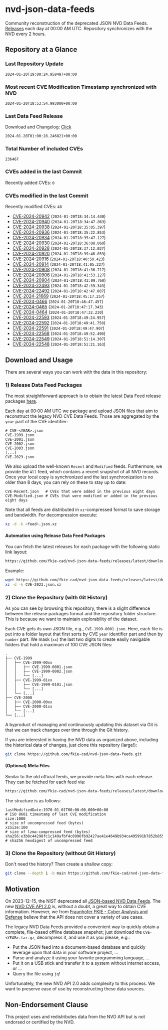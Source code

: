 # nvd-json-data-feeds

Community reconstruction of the deprecated JSON NVD Data Feeds. 
[Releases](https://github.com/fkie-cad/nvd-json-data-feeds/releases/latest) each day at 00:00 AM UTC.
Repository synchronizes with the NVD every 2 hours.

## Repository at a Glance

### Last Repository Update

```plain
2024-01-20T19:00:24.958497+00:00
```

### Most recent CVE Modification Timestamp synchronized with NVD

```plain
2024-01-20T18:53:54.993000+00:00
```

### Last Data Feed Release

Download and Changelog: [Click](https://github.com/fkie-cad/nvd-json-data-feeds/releases/latest)

```plain
2024-01-20T01:00:28.246821+00:00
```

### Total Number of included CVEs

```plain
236467
```

### CVEs added in the last Commit

Recently added CVEs: `0`



### CVEs modified in the last Commit

Recently modified CVEs: `48`

* [CVE-2024-20942](CVE-2024/CVE-2024-209xx/CVE-2024-20942.json) (`2024-01-20T18:34:14.440`)
* [CVE-2024-20940](CVE-2024/CVE-2024-209xx/CVE-2024-20940.json) (`2024-01-20T18:34:47.863`)
* [CVE-2024-20938](CVE-2024/CVE-2024-209xx/CVE-2024-20938.json) (`2024-01-20T18:35:05.397`)
* [CVE-2024-20936](CVE-2024/CVE-2024-209xx/CVE-2024-20936.json) (`2024-01-20T18:35:22.853`)
* [CVE-2024-20934](CVE-2024/CVE-2024-209xx/CVE-2024-20934.json) (`2024-01-20T18:35:47.127`)
* [CVE-2024-20930](CVE-2024/CVE-2024-209xx/CVE-2024-20930.json) (`2024-01-20T18:36:08.060`)
* [CVE-2024-20928](CVE-2024/CVE-2024-209xx/CVE-2024-20928.json) (`2024-01-20T18:37:12.027`)
* [CVE-2024-20920](CVE-2024/CVE-2024-209xx/CVE-2024-20920.json) (`2024-01-20T18:39:46.033`)
* [CVE-2024-20916](CVE-2024/CVE-2024-209xx/CVE-2024-20916.json) (`2024-01-20T18:40:50.423`)
* [CVE-2024-20914](CVE-2024/CVE-2024-209xx/CVE-2024-20914.json) (`2024-01-20T18:41:05.227`)
* [CVE-2024-20908](CVE-2024/CVE-2024-209xx/CVE-2024-20908.json) (`2024-01-20T18:41:36.717`)
* [CVE-2024-20906](CVE-2024/CVE-2024-209xx/CVE-2024-20906.json) (`2024-01-20T18:41:53.127`)
* [CVE-2024-20904](CVE-2024/CVE-2024-209xx/CVE-2024-20904.json) (`2024-01-20T18:42:09.760`)
* [CVE-2024-22493](CVE-2024/CVE-2024-224xx/CVE-2024-22493.json) (`2024-01-20T18:42:39.343`)
* [CVE-2024-22492](CVE-2024/CVE-2024-224xx/CVE-2024-22492.json) (`2024-01-20T18:42:47.087`)
* [CVE-2024-21669](CVE-2024/CVE-2024-216xx/CVE-2024-21669.json) (`2024-01-20T18:45:17.257`)
* [CVE-2024-0466](CVE-2024/CVE-2024-04xx/CVE-2024-0466.json) (`2024-01-20T18:46:47.457`)
* [CVE-2024-0465](CVE-2024/CVE-2024-04xx/CVE-2024-0465.json) (`2024-01-20T18:47:17.343`)
* [CVE-2024-0464](CVE-2024/CVE-2024-04xx/CVE-2024-0464.json) (`2024-01-20T18:47:32.230`)
* [CVE-2024-22593](CVE-2024/CVE-2024-225xx/CVE-2024-22593.json) (`2024-01-20T18:49:24.957`)
* [CVE-2024-22592](CVE-2024/CVE-2024-225xx/CVE-2024-22592.json) (`2024-01-20T18:49:41.750`)
* [CVE-2024-22591](CVE-2024/CVE-2024-225xx/CVE-2024-22591.json) (`2024-01-20T18:49:47.907`)
* [CVE-2024-22568](CVE-2024/CVE-2024-225xx/CVE-2024-22568.json) (`2024-01-20T18:49:52.490`)
* [CVE-2024-22549](CVE-2024/CVE-2024-225xx/CVE-2024-22549.json) (`2024-01-20T18:51:14.307`)
* [CVE-2024-22548](CVE-2024/CVE-2024-225xx/CVE-2024-22548.json) (`2024-01-20T18:51:21.163`)


## Download and Usage

There are several ways you can work with the data in this repository:

### 1) Release Data Feed Packages

The most straightforward approach is to obtain the latest Data Feed release packages [here](https://github.com/fkie-cad/nvd-json-data-feeds/releases/latest).

Each day at 00:00 AM UTC we package and upload JSON files that aim to reconstruct the legacy NVD CVE Data Feeds.
Those are aggregated by the `year` part of the CVE identifier:

```
# CVE-<YEAR>.json
CVE-1999.json
CVE-2001.json
CVE-2002.json
CVE-2003.json
[...]
CVE-2023.json
```

We also upload the well-known `Recent` and `Modified` feeds.
Furthermore, we provide the `All` feed, which contains a recent snapshot of all NVD records.
Once your local copy is synchronized and the last synchronization is no older than 8 days, you can rely on these to stay up to date:

```plain
CVE-Recent.json   # CVEs that were added in the previous eight days
CVE-Modified.json # CVEs that were modified or added in the previous eight days
```

Note that all feeds are distributed in `xz`-compressed format to save storage and bandwidth.
For decompression execute:

```sh
xz -d -k <feed>.json.xz
```


#### Automation using Release Data Feed Packages

You can fetch the latest releases for each package with the following static link layout:

```sh
https://github.com/fkie-cad/nvd-json-data-feeds/releases/latest/download/CVE-<YEAR>.json.xz
```

Example:

```sh
wget https://github.com/fkie-cad/nvd-json-data-feeds/releases/latest/download/CVE-2023.json.xz
xz -d -k CVE-2023.json.xz
```



### 2) Clone the Repository (with Git History)

As you can see by browsing this repository, there is a slight difference between the release packages format and the repository folder structure.
This is because we want to maintain explorability of the dataset.

Each CVE gets its own JSON file, e.g., `CVE-1999-0001.json`.
Here, each file is put into a folder layout that first sorts by CVE `year` identifier part and then by `number` part.
We mask (`xx`) the last two digits to create easily navigable folders that hold a maximum of 100 CVE JSON files:

```plain
.
├── CVE-1999
│   ├── CVE-1999-00xx
│   │   ├── CVE-1999-0001.json
│   │   ├── CVE-1999-0002.json
│   │   └── [...]
│   ├── CVE-1999-01xx
│   │   ├── CVE-1999-0101.json
│   │   └── [...]
│   └── [...]
├── CVE-2000
│   ├── CVE-2000-00xx
│   ├── CVE-2000-01xx
│   └── [...]
└── [...]
```

A byproduct of managing and continuously updating this dataset via Git is that we can track changes over time through the Git history.

If you are interested in having the NVD data as organized above, including the historical data of changes, just clone this repository (large!):

```sh
git clone https://github.com/fkie-cad/nvd-json-data-feeds.git
```

#### (Optional) Meta Files

Similar to the old official feeds, we provide meta files with each release. They can be fetched for each feed via:

```sh
https://github.com/fkie-cad/nvd-json-data-feeds/releases/latest/download/CVE-<YEAR>.meta
```

The structure is as follows:

```plain
lastModifiedDate:1970-01-01T00:00:00.000+00:00                          # ISO 8601 timestamp of last CVE modification
size:1000                                                               # size of uncompressed feed (bytes)
xzSize:100                                                              # size of lzma-compressed feed (bytes)
sha256:e3b0c44298fc1c149afbf4c8996fb92427ae41e4649b934ca495991b7852b855 # sha256 hexdigest of uncompressed feed
```


### 3) Clone the Repository (without Git History)

Don't need the history? Then create a shallow copy:

```sh
git clone --depth 1 -b main https://github.com/fkie-cad/nvd-json-data-feeds.git
```

## Motivation

On 2023-12-15, the NIST deprecated all [JSON-based NVD Data Feeds](https://nvd.nist.gov/vuln/data-feeds#divRetirementBanner-1).
The new [NVD CVE API 2.0](https://nvd.nist.gov/developers/vulnerabilities) is, without a doubt, a great way to obtain CVE information.
However, we from [Fraunhofer FKIE - Cyber Analysis and Defense](https://www.fkie.fraunhofer.de/en/departments/cad.html) believe that the API does not cover a variety of use cases.

The legacy NVD Data Feeds provided a convenient way to quickly obtain a complete, file-based offline database snapshot; just download the `CVE-<YEAR>.tar.gz`, decompress it, and use it as you please, e.g.:

* Put the JSON feed into a document-based database and quickly leverage upon that data in your software project, ...
* Parse and analyze it using your favorite programming language, ...
* Put it on a USB stick and transfer it to a system without internet access, or ...
* Query the file using `jq`!

Unfortunately, the new NVD API 2.0 adds complexity to this process.
We want to preserve ease of use by reconstructing these data sources.

## Non-Endorsement Clause

This project uses and redistributes data from the NVD API but is not endorsed or certified by the NVD.